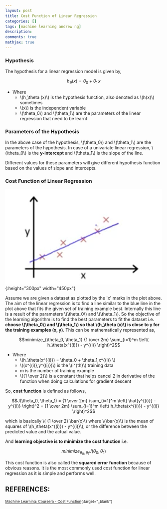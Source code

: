 ```yaml
---
layout: post
title: Cost Function of Linear Regression
categories: []
tags: [machine learning andrew ng]
description:
comments: true
mathjax: true
---
```


### Hypothesis
The hypothesis for a linear regression model is given by, 

$$h_\theta (x) = \theta_0 + \theta_1\,x$$

* Where 
  * \\(h_\theta (x)\\) is the hypothesis function, also denoted as \\(h(x)\\) sometimes
  * \\(x\\) is the independent variable
  * \\(\theta_0\\) and \\(\theta_1\\) are the parameters of the  linear regression that need to be learnt

### Parameters of the Hypothesis
In the above case of the hypothesis, \\(\theta_0\\) and \\(\theta_1\\) are the parameters of the hypothesis. In case of a univariate linear regression, \\(\theta_0\\) is the **y-intercept** and \\(\theta_1\\) is the slope of the line.

Different values for these parameters will give different hypothesis function based on the values of slope and intercepts.

### Cost Function of Linear Regression

![Linear Regression](/assets/2017-08-11-cost-function-of-linear-regression/fig-1-linear-regression.png?raw=true){:height="300px" width="450px"}

Assume we are given a dataset as plotted by the 'x' marks in the plot above. The aim of the linear regression is to find a line similar to the blue line in the plot above that fits the given set of training example best. Internally this line is a result of the parameters \\(\theta_0\\) and \\(\theta_1\\). So the objective of the learning algorithm is to find the best parameters to fit the dataset i.e. **choose \\(\theta_0\\) and \\(\theta_1\\) so that \\(h_\theta (x)\\) is close to y for the training examples (x, y)**. This can be mathematically represented as,

$$minimize_{\theta_0, \theta_1} {1 \over 2m} \sum_{i=1}^m \left( h_\theta(x^{(i)}) - y^{(i)} \right)^2$$

* Where
  * \\(h_\theta(x^{(i)}) = \theta_0 + \theta_1\,x^{(i)} \\)
  * \\((x^{(i)},y^{(i)})\\) is the \\(i^{th}\\) training data
  * m is the number of training example
  * \\({1 \over 2}\\) is a constant that helps cancel 2 in derivative of the function when doing calculations for gradient descent

So, **cost function** is defined as follows, 

$$J(\theta_0, \theta_1) = {1 \over 2m} \sum_{i=1}^m \left( \hat{y^{(i)}} - y^{(i)} \right)^2 = {1 \over 2m} \sum_{i=1}^m \left( h_\theta(x^{(i)}) - y^{(i)} \right)^2$$

which is basically \\( {1 \over 2} \bar{x}\\) where \\(\bar{x}\\) is the mean of squares of \\(h_\theta(x^{(i)}) - y^{(i)}\\), or the difference between the predicted value and the actual value.

And **learning objective is to minimize the cost function** i.e.

$$minimize_{\theta_0, \theta_1} J(\theta_0, \theta_1)$$

This cost function is also called the **squared error function** because of obvious reasons. It is the most commonly used cost function for linear regression as it is simple and performs well.


## REFERENCES:

<small>[Machine Learning: Coursera - Cost Function](https://www.coursera.org/learn/machine-learning/lecture/rkTp3/cost-function){:target="_blank"}</small>
